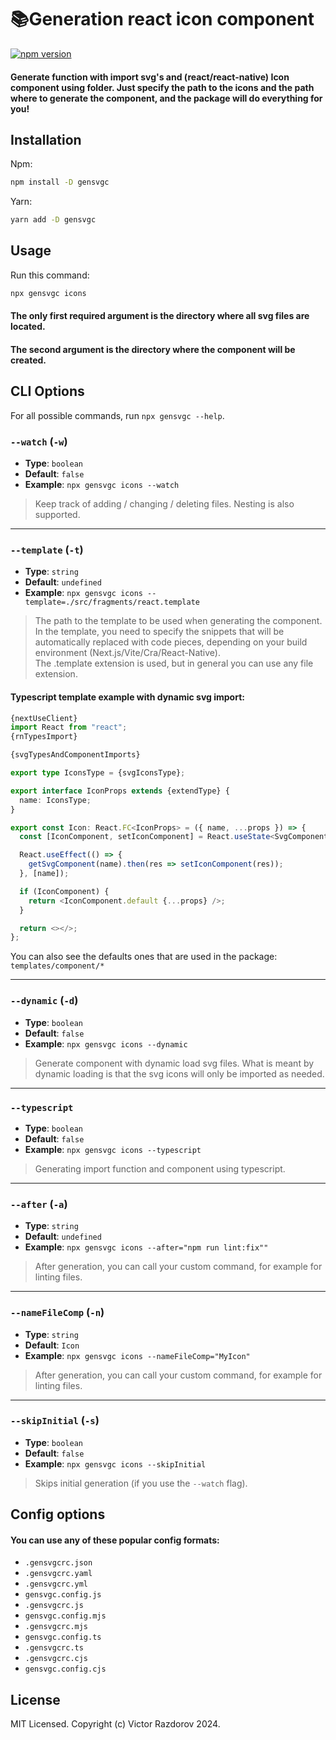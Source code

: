 # 📚Generation react icon component

[![npm version](https://img.shields.io/npm/v/gensvgc.svg?style=flat)](https://www.npmjs.com/package/gensvgc)

#### Generate function with import svg's and (react/react-native) Icon component using folder. Just specify the path to the icons and the path where to generate the component, and the package will do everything for you!

## Installation

Npm:
```bash
npm install -D gensvgc
```

Yarn:
```bash
yarn add -D gensvgc
```

## Usage

Run this command:
```bash
npx gensvgc icons
```

#### The only first required argument is the directory where all svg files are located. 
#### The second argument is the directory where the component will be created.


## CLI Options

For all possible commands, run `npx gensvgc --help`.

### `--watch` (`-w`)

- **Type**: `boolean`
- **Default**: `false`
- **Example**: `npx gensvgc icons --watch`

> Keep track of adding / changing / deleting files. Nesting is also supported.

---

### `--template` (`-t`)

- **Type**: `string`
- **Default**: `undefined`
- **Example**: `npx gensvgc icons --template=./src/fragments/react.template`

> The path to the template to be used when generating the component. In the template, you need to specify the snippets that will be automatically replaced with code pieces, depending on your build environment (Next.js/Vite/Cra/React-Native).
> <br> 
> The .template extension is used, but in general you can use any file extension.

#### Typescript template example with dynamic svg import:
```ts
{nextUseClient}
import React from "react";
{rnTypesImport}

{svgTypesAndComponentImports}

export type IconsType = {svgIconsType};

export interface IconProps extends {extendType} {
  name: IconsType;
}

export const Icon: React.FC<IconProps> = ({ name, ...props }) => {
  const [IconComponent, setIconComponent] = React.useState<SvgComponentType>(null);

  React.useEffect(() => {
    getSvgComponent(name).then(res => setIconComponent(res));
  }, [name]);

  if (IconComponent) {
    return <IconComponent.default {...props} />;
  }

  return <></>;
};
```

You can also see the defaults ones that are used in the package:
`templates/component/*`

---

### `--dynamic` (`-d`)

- **Type**: `boolean`
- **Default**: `false`
- **Example**: `npx gensvgc icons --dynamic`

> Generate component with dynamic load svg files.
> What is meant by dynamic loading is that the svg icons will only be imported as needed.

---

### `--typescript`

- **Type**: `boolean`
- **Default**: `false`
- **Example**: `npx gensvgc icons --typescript`

> Generating import function and component using typescript.

---

### `--after` (`-a`)

- **Type**: `string`
- **Default**: `undefined`
- **Example**: `npx gensvgc icons --after="npm run lint:fix""`

> After generation, you can call your custom command, for example for linting files.


---

### `--nameFileComp` (`-n`)

- **Type**: `string`
- **Default**: `Icon`
- **Example**: `npx gensvgc icons --nameFileComp="MyIcon"`

> After generation, you can call your custom command, for example for linting files.


---

### `--skipInitial` (`-s`)

- **Type**: `boolean`
- **Default**: `false`
- **Example**: `npx gensvgc icons --skipInitial`

> Skips initial generation (if you use the `--watch` flag).

## Config options

#### You can use any of these popular config formats:

- `.gensvgcrc.json`
- `.gensvgcrc.yaml`
- `.gensvgcrc.yml`
- `gensvgc.config.js`
- `.gensvgcrc.js`
- `gensvgc.config.mjs`
- `.gensvgcrc.mjs`
- `gensvgc.config.ts`
- `.gensvgcrc.ts`
- `.gensvgcrc.cjs`
- `gensvgc.config.cjs`


## License

MIT Licensed. Copyright (c) Victor Razdorov 2024.
